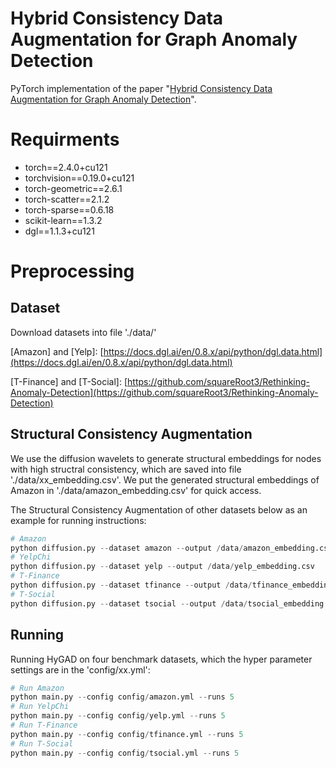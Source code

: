 # Hybrid Consistency Data Augmentation for Graph Anomaly Detection

PyTorch implementation of the paper "[Hybrid Consistency Data Augmentation for Graph Anomaly Detection]()".

#  Requirments
+ torch==2.4.0+cu121
+ torchvision==0.19.0+cu121
+ torch-geometric==2.6.1
+ torch-scatter==2.1.2
+ torch-sparse==0.6.18
+ scikit-learn==1.3.2
+ dgl==1.1.3+cu121
# Preprocessing

## Dataset
Download datasets into file './data/'  
  
[Amazon] and [Yelp]:  [https://docs.dgl.ai/en/0.8.x/api/python/dgl.data.html](https://docs.dgl.ai/en/0.8.x/api/python/dgl.data.html) 

[T-Finance] and [T-Social]:  [https://github.com/squareRoot3/Rethinking-Anomaly-Detection](https://github.com/squareRoot3/Rethinking-Anomaly-Detection) 

## Structural Consistency Augmentation
We use the diffusion wavelets to generate structural embeddings for nodes with high structral consistency, which are saved into file './data/xx_embedding.csv'.
We put the generated structural embeddings of Amazon in './data/amazon_embedding.csv' for quick access.

The Structural Consistency Augmentation of other datasets below as an example for running instructions:
```python
# Amazon
python diffusion.py --dataset amazon --output /data/amazon_embedding.csv
# YelpChi
python diffusion.py --dataset yelp --output /data/yelp_embedding.csv
# T-Finance
python diffusion.py --dataset tfinance --output /data/tfinance_embedding.csv
# T-Social
python diffusion.py --dataset tsocial --output /data/tsocial_embedding.csv
```
## Running

Running HyGAD on four benchmark datasets, which the hyper parameter settings are in the 'config/xx.yml':
```python
# Run Amazon
python main.py --config config/amazon.yml --runs 5
# Run YelpChi
python main.py --config config/yelp.yml --runs 5
# Run T-Finance
python main.py --config config/tfinance.yml --runs 5
# Run T-Social
python main.py --config config/tsocial.yml --runs 5

```


